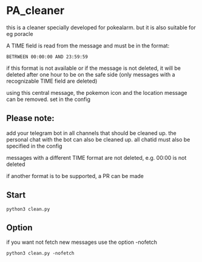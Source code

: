# PA_cleaner

this is a cleaner specially developed for pokealarm. but it is also suitable for eg poracle

A TIME field is read from the message and must be in the format:

```
BETRWEEN 00:00:00 AND 23:59:59
```

if this format is not available or if the message is not deleted, it will be deleted after one hour to be on the safe side (only messages with a recognizable TIME field are deleted)

using this central message, the pokemon icon and the location message can be removed. set in the config

## Please note:
add your telegram bot in all channels that should be cleaned up. the personal chat with the bot can also be cleaned up. all chatid must also be specified in the config

messages with a different TIME format are not deleted, e.g. 00:00 is not deleted

if another format is to be supported, a PR can be made

## Start
`python3 clean.py`

## Option
if you want not fetch new messages use the option -nofetch

`python3 clean.py -nofetch`